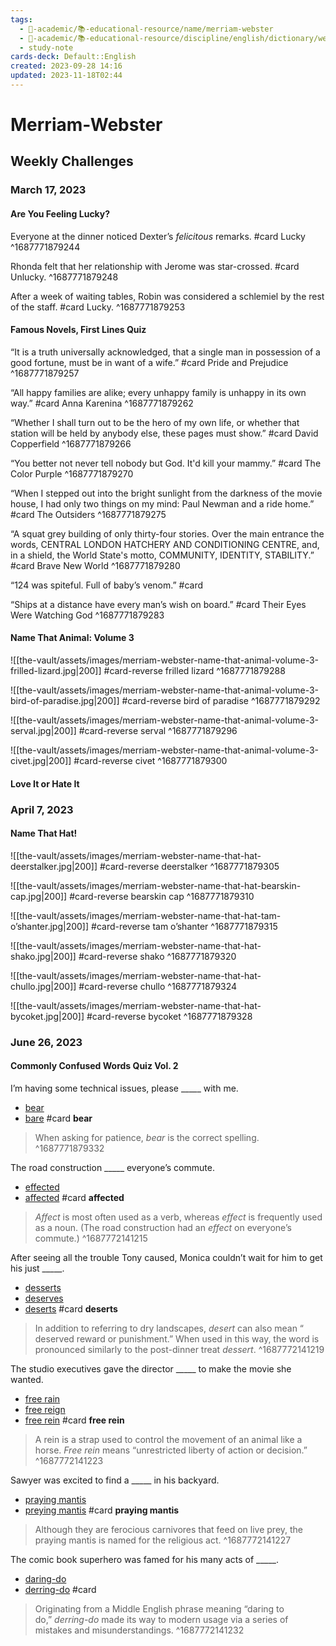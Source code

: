 ```yaml
---
tags:
  - 🔴-academic/📚-educational-resource/name/merriam-webster
  - 🔴-academic/📚-educational-resource/discipline/english/dictionary/weekly-challenges
  - study-note
cards-deck: Default::English
created: 2023-09-28 14:16
updated: 2023-11-18T02:44
---
```


# Merriam-Webster

## Weekly Challenges

### March 17, 2023

#### Are You Feeling Lucky?

Everyone at the dinner noticed Dexter’s *felicitous* remarks. #card 
Lucky
^1687771879244


Rhonda felt that her relationship with Jerome was star-crossed. #card 
Unlucky.
^1687771879248


After a week of waiting tables, Robin was considered a schlemiel by the rest of the staff. #card 
Lucky.
^1687771879253


#### Famous Novels, First Lines Quiz

“It is a truth universally acknowledged, that a single man in possession of a good fortune, must be in want of a wife.” #card 
Pride and Prejudice
^1687771879257


“All happy families are alike; every unhappy family is unhappy in its own way.” #card 
Anna Karenina
^1687771879262


“Whether I shall turn out to be the hero of my own life, or whether that station will be held by anybody else, these pages must show.” #card 
David Copperfield
^1687771879266


“You better not never tell nobody but God. It'd kill your mammy.” #card 
The Color Purple
^1687771879270


“When I stepped out into the bright sunlight from the darkness of the movie house, I had only two things on my mind: Paul Newman and a ride home.” #card 
The Outsiders
^1687771879275


“A squat grey building of only thirty-four stories. Over the main entrance the words, CENTRAL LONDON HATCHERY AND
CONDITIONING CENTRE, and, in a shield, the World State's motto, COMMUNITY, IDENTITY, STABILITY.” #card 
Brave New World
^1687771879280


“124 was spiteful. Full of baby’s venom.” #card 

“Ships at a distance have every man’s wish on board.” #card 
Their Eyes Were Watching God
^1687771879283


#### Name That Animal: Volume 3

![[the-vault/assets/images/merriam-webster-name-that-animal-volume-3-frilled-lizard.jpg|200]] #card-reverse 
frilled lizard
^1687771879288


![[the-vault/assets/images/merriam-webster-name-that-animal-volume-3-bird-of-paradise.jpg|200]] #card-reverse 
bird of paradise
^1687771879292


![[the-vault/assets/images/merriam-webster-name-that-animal-volume-3-serval.jpg|200]] #card-reverse 
serval
^1687771879296


![[the-vault/assets/images/merriam-webster-name-that-animal-volume-3-civet.jpg|200]] #card-reverse 
civet
^1687771879300


#### Love It or Hate It

### April 7, 2023

#### Name That Hat!

![[the-vault/assets/images/merriam-webster-name-that-hat-deerstalker.jpg|200]] #card-reverse 
deerstalker
^1687771879305

![[the-vault/assets/images/merriam-webster-name-that-hat-bearskin-cap.jpg|200]] #card-reverse 
bearskin cap
^1687771879310

![[the-vault/assets/images/merriam-webster-name-that-hat-tam-o’shanter.jpg|200]] #card-reverse 
tam o’shanter
^1687771879315

![[the-vault/assets/images/merriam-webster-name-that-hat-shako.jpg|200]] #card-reverse 
shako
^1687771879320

![[the-vault/assets/images/merriam-webster-name-that-hat-chullo.jpg|200]] #card-reverse 
chullo
^1687771879324

![[the-vault/assets/images/merriam-webster-name-that-hat-bycoket.jpg|200]] #card-reverse 
bycoket
^1687771879328

### June 26, 2023

#### Commonly Confused Words Quiz Vol. 2

I’m having some technical issues, please _____ with me.
- [bear](https://www.merriam-webster.com/games/undefined#bear)
- [bare](https://www.merriam-webster.com/games/undefined#bare) #card 
**bear**
> When asking for patience, _bear_ is the correct spelling.
^1687771879332

The road construction _____ everyone’s commute.
- [effected](https://www.merriam-webster.com/games/undefined#effected)
- [affected](https://www.merriam-webster.com/games/undefined#affected) #card 
**affected**
> _Affect_ is most often used as a verb, whereas _effect_ is frequently used as a noun. (The road construction had an _effect_ on everyone’s commute.)
^1687772141215


After seeing all the trouble Tony caused, Monica couldn’t wait for him to get his just _____.
- [desserts](https://www.merriam-webster.com/games/undefined#desserts)
- [deserves](https://www.merriam-webster.com/games/undefined#deserves)
- [deserts](https://www.merriam-webster.com/games/undefined#deserts) #card 
**deserts**
> In addition to referring to dry landscapes, _desert_ can also mean “​​deserved reward or punishment.” When used in this way, the word is pronounced similarly to the post-dinner treat _dessert_.
^1687772141219

The studio executives gave the director _____ to make the movie she wanted.
- [free rain](https://www.merriam-webster.com/games/undefined#free%20rain)
- [free reign](https://www.merriam-webster.com/games/undefined#free%20reign)
- [free rein](https://www.merriam-webster.com/games/undefined#free%20rein) #card
**free rein**
> A rein is a strap used to control the movement of an animal like a horse. _Free rein_ means “unrestricted liberty of action or decision.”
^1687772141223

Sawyer was excited to find a _____ in his backyard.
- [praying mantis](https://www.merriam-webster.com/games/undefined#praying%20mantis)
- [preying mantis](https://www.merriam-webster.com/games/undefined#preying%20mantis) #card 
**praying mantis**
> Although they are ferocious carnivores that feed on live prey, the praying mantis is named for the religious act.
^1687772141227


The comic book superhero was famed for his many acts of _____.
- [daring-do](https://www.merriam-webster.com/games/undefined#daring-do)
- [derring-do](https://www.merriam-webster.com/games/undefined#derring-do) #card 
> Originating from a Middle English phrase meaning “daring to do,” _derring-do_ made its way to modern usage via a series of mistakes and misunderstandings.
^1687772141232



